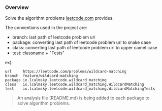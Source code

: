 ### Overview
Solve the algorithm problems <a href="leetcode.com">leetcode.com</a> provides.

The conventions used in the project are:

- branch: last path of leetcode problem url
- package: converting last path of leetcode problem url to snake case
- class: converting last path of leetcode problem url to upper camel case
- test: classname + "Tests"

ex)
```
url     https://leetcode.com/problems/wildcard-matching
branch  feature/wildcard-matching
package io.lcalmsky.leetcode.wildcard_matching
class   io.lcalmsky.leetcode.wildcard_matching.WildcardMatching
test    io.lcalmsky.leetcode.wildcard_matching.WildcardMatchingTests
```

> An analysis file (README.md) is being added to each package to solve algorithm problems.
> 
